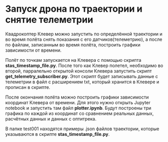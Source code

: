 # Запуск дрона по траектории и снятие телеметрии

Квадрокоптер Клевер можно запустить по определённой траектории и во время полёта снять показания с его датчиков(телеметрию), а после по файлам, записанным во время полёта, построить графики зависимости от времени.

Полёт по точкам запускается на Клевера с помощью скрипта **stas_timestamp_file.py**. После того как Клевер полетел, необходимо во второй, парралельно открытой консоли Клевера запустить скрипт **get_telemetry_subscriber.py**. Этот скрипт будет записывать данные с телеметрии в файл с расширением txt, который хранится в Клевере и прописан в скрипте.

После окончания полёта можно построить графики зависимости координат Клевера от времени. Для этого нужно открыть Jupyter notebook и запустить там файл **plotter.ipynb**. Будут построены три графика по каждой из координат со сравнением реальных данных, расчётных данных и данных с оптитрека.

В папке test001 находятся примеры .json файлов траектории, которые указываются в скрипте **stas_timestamp_file.py**.
